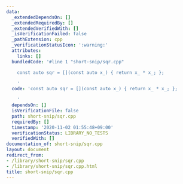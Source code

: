 ```yaml
---
data:
  _extendedDependsOn: []
  _extendedRequiredBy: []
  _extendedVerifiedWith: []
  _isVerificationFailed: false
  _pathExtension: cpp
  _verificationStatusIcon: ':warning:'
  attributes:
    links: []
  bundledCode: '#line 1 "short-snip/sqr.cpp"

    const auto sqr = [](const auto x_) { return x_ * x_; };

    '
  code: 'const auto sqr = [](const auto x_) { return x_ * x_; };

    '
  dependsOn: []
  isVerificationFile: false
  path: short-snip/sqr.cpp
  requiredBy: []
  timestamp: '2020-11-02 01:55:48+09:00'
  verificationStatus: LIBRARY_NO_TESTS
  verifiedWith: []
documentation_of: short-snip/sqr.cpp
layout: document
redirect_from:
- /library/short-snip/sqr.cpp
- /library/short-snip/sqr.cpp.html
title: short-snip/sqr.cpp
---
```


